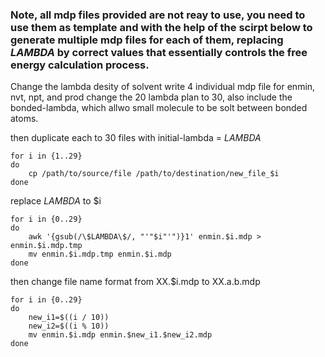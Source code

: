 ### Note, all mdp files provided are not reay to use, you need to use them as template and with the help of the scirpt below to generate multiple mdp files for each of them, replacing $LAMBDA$ by correct values that essentially controls the free energy calculation process.
Change the lambda desity of solvent
write 4 individual mdp file for enmin, nvt, npt, and prod
change the 20 lambda plan to 30, also include the bonded-lambda, which allwo small molecule to be solt between bonded atoms.

then duplicate each to 30 files with initial-lambda = $LAMBDA$

```
for i in {1..29}
do
    cp /path/to/source/file /path/to/destination/new_file_$i
done

```
replace $LAMBDA$ to $i

```
for i in {0..29}
do
    awk '{gsub(/\$LAMBDA\$/, "'"$i"'")}1' enmin.$i.mdp > enmin.$i.mdp.tmp
    mv enmin.$i.mdp.tmp enmin.$i.mdp
done

```
then change file name format from XX.$i.mdp to XX.a.b.mdp

```
for i in {0..29}
do
    new_i1=$((i / 10))
    new_i2=$((i % 10))
    mv enmin.$i.mdp enmin.$new_i1.$new_i2.mdp
done

```
